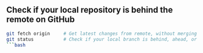 ## Check if your local repository is behind the remote on GitHub
```bash
git fetch origin     # Get latest changes from remote, without merging
git status           # Check if your local branch is behind, ahead, or up-to-date
```bash
